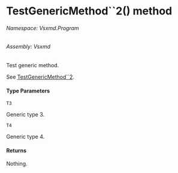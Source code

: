 <a name='M-Vsxmd-Program-TestGenericType`2-TestGenericMethod``2'></a>
# TestGenericMethod\`\`2() method

###### Namespace:  Vsxmd.Program

###### Assembly:  Vsxmd

Test generic method.

See [TestGenericMethod\`\`2](/Vsxmd.Program/TestGenericType`2.md/#M-Vsxmd-Program-TestGenericType`2-TestGenericMethod``2).

#### Type Parameters

`T3`  

Generic type 3.

`T4`  

Generic type 4.

#### Returns





Nothing.

